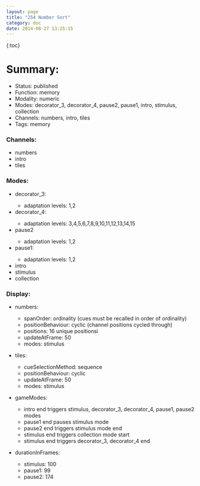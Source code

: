```yaml
---
layout: page
title: "254 Number Sort"
category: doc
date: 2014-08-27 13:25:15
---
```


{:toc}

<h1>Summary:</h1>
<p>
<ul>
<li>Status: published</li>
<li>Function: memory</li>
<li>Modality: numeric</li>
<li>Modes: decorator_3, decorator_4, pause2, pause1, intro, stimulus, collection</li>
<li>Channels: numbers, intro, tiles</li>
<li>Tags: memory</li>
</ul>
<p>

<h3>Channels:</h3>
<p>
<ul>
<li>numbers</li>
<li> intro</li>
<li>tiles</li>
</ul>
<p>

<h3>Modes:</h3>
<p>
<ul>
<li>decorator_3:</li>
<ul>
<li>adaptation levels: 1,2</li>
</ul>
<li>decorator_4:</li>
<ul>
<li>adaptation levels: 3,4,5,6,7,8,9,10,11,12,13,14,15</li>
</ul>
<li>pause2</li>
<ul>
<li>adaptation levels: 1,2</li>
</ul>
<li>pause1:</li>
<ul>
<li>adaptation levels: 1,2</li>
</ul>
<li>intro</li>
<li>stimulus</li>
<li>collection</li>
</ul>
<p>

<h3>Display:</h3>

<ul>
<p>
<li>numbers:</li>
<ul>
<li>spanOrder: ordinality (cues must be recalled in order of ordinality)</li>
<li>positionBehaviour: cyclic (channel positions cycled through)</li>
<li>positions: 16 unique positionsi</li>
<li>updateAtFrame: 50</li>
<li>modes: stimulus</li>
</ul>
</p>

<p>
<li>tiles:</li>
<ul>
<li>cueSelectionMethod: sequence</li>
<li>positionBehaviour: cyclic</li>
<li>updateAtFrame: 50</li>
<li>modes: stimulus</li>
</ul>
</p>

<p>
<li>gameModes:</li>
<ul>
<li>intro end triggers stimulus, decorator_3, decorator_4, pause1, pause2 modes</li>
<li>pause1 end pauses stimulus mode</li>
<li>pause2 end triggers stimulus mode end</li>
<li>stimulus end triggers collection mode start</li>
<li> stimulus end triggers decorator_3, decorator_4 end</li>
</ul>
</p>

<p>
<li>durationInFrames:</li>
<ul>
<li>stimulus: 100</li>
<li>pause1: 99</li>
<li>pause2: 174</li>
</ul>
</p>

</ul>

